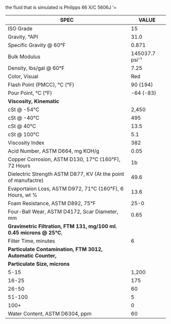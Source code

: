 the fluid that is simulated is Philipps 66 X/C 5606J
'=

| SPEC | VALUE | 
| --- | --- |
| ISO Grade | 15 |
| Gravity, °API | 31.0|
| Specific Gravity @ 60°F | 0.871 |
| Bulk Modulus | 145037.7 psi⁻¹  |
| Density, lbs/gal @ 60°F | 7.25 | 
| Color, Visual |  Red | 
| Flash Point (PMCC), °C (°F) |  90 (194) |
| Pour Point, °C (°F) |  -64 (-83) | 
| **Viscosity, Kinematic** | 
| cSt @ -54°C | 2,450 | 
| cSt @ -40°C | 495 | 
| cSt @ 40°C | 13.5 |
| cSt @ 100°C | 5.1 |
| Viscosity Index | 382 |
| Acid Number, ASTM D664, mg KOH/g | 0.05 |
| Copper Corrosion, ASTM D130, 17°C (160°F), 72 Hours | 1b | 
| Dielectric Strength ASTM D877, KV (At the point of manufactre) | 49.6 |
| Evaportaion Loss, ASTM D972, 71°C (160°F), 6 Hours, wt % | 13.6 |
| Foam Resistance, ASTM D892, 75°F | 25-0 |
| Four-Ball Wear, ASTM D4172, Scar Diameter, mm | 0.65
| **Gravimetric Filtration, FTM 131, mg/100 ml. 0.45 microns @ 25°C**,
| Filter Time, minutes  |6  |
| **Particulate Contamination, FTM 3012, Automatic Counter,** |
| **Particulate Size, microns** |
| 5-15 | 1,200
| 16-25 | 175
| 26-50 | 60
| 51-100 | 5
| 100+ | 0
| Water Content, ASTM D6304, ppm  |60

